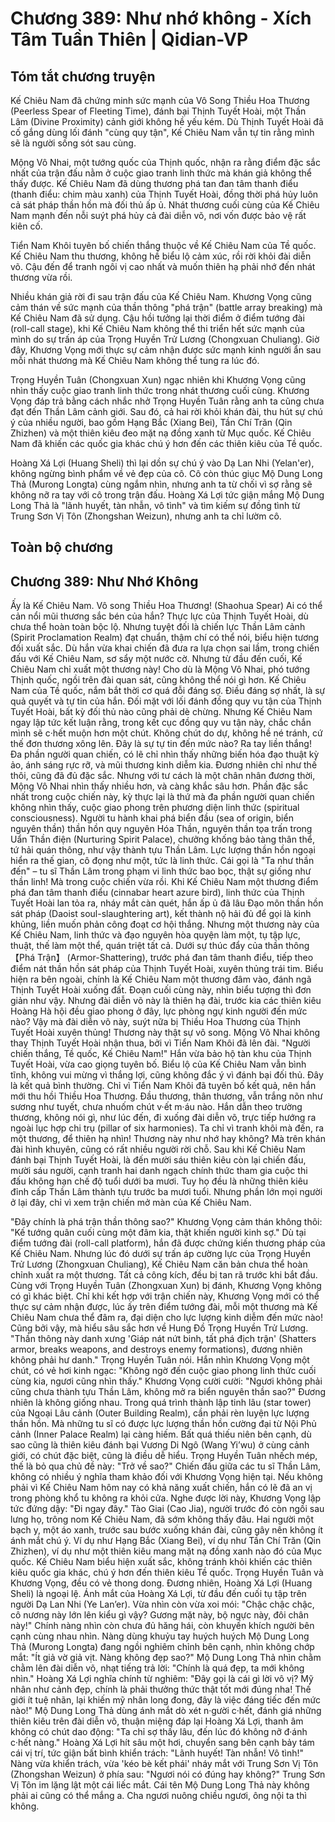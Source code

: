 # Chương 389: Như nhớ không - Xích Tâm Tuần Thiên | Qidian-VP

## Tóm tắt chương truyện

Kế Chiêu Nam đã chứng minh sức mạnh của Vô Song Thiều Hoa Thương (Peerless Spear of Fleeting Time), đánh bại Thịnh Tuyết Hoài, một Thần Lâm (Divine Proximity) cảnh giới không hề yếu kém. Dù Thịnh Tuyết Hoài đã cố gắng dùng lối đánh "cùng quy tận", Kế Chiêu Nam vẫn tự tin rằng mình sẽ là người sống sót sau cùng.

Mộng Vô Nhai, một tướng quốc của Thịnh quốc, nhận ra rằng điểm đặc sắc nhất của trận đấu nằm ở cuộc giao tranh linh thức mà khán giả không thể thấy được. Kế Chiêu Nam đã dùng thương phá tan đan tâm thanh điểu (thanh điểu: chim màu xanh) của Thịnh Tuyết Hoài, đồng thời phá hủy luôn cả sát pháp thần hồn mà đối thủ ấp ủ. Nhát thương cuối cùng của Kế Chiêu Nam mạnh đến nỗi suýt phá hủy cả đài diễn võ, nơi vốn được bảo vệ rất kiên cố.

Tiển Nam Khôi tuyên bố chiến thắng thuộc về Kế Chiêu Nam của Tề quốc. Kế Chiêu Nam thu thương, không hề biểu lộ cảm xúc, rồi rời khỏi đài diễn võ. Cậu đến để tranh ngôi vị cao nhất và muốn thiên hạ phải nhớ đến nhát thương vừa rồi.

Nhiều khán giả rời đi sau trận đấu của Kế Chiêu Nam. Khương Vọng cũng cảm thán về sức mạnh của thần thông "phá trận" (battle array breaking) mà Kế Chiêu Nam đã sử dụng. Cậu hồi tưởng lại thời điểm ở điểm tướng đài (roll-call stage), khi Kế Chiêu Nam không thể thi triển hết sức mạnh của mình do sự trấn áp của Trọng Huyền Trử Lương (Chongxuan Chuliang). Giờ đây, Khương Vọng mới thực sự cảm nhận được sức mạnh kinh người ẩn sau mỗi nhát thương mà Kế Chiêu Nam không thể tung ra lúc đó.

Trọng Huyền Tuân (Chongxuan Xun) ngạc nhiên khi Khương Vọng cũng nhìn thấy cuộc giao tranh linh thức trong nhát thương cuối cùng. Khương Vọng đáp trả bằng cách nhắc nhở Trọng Huyền Tuân rằng anh ta cũng chưa đạt đến Thần Lâm cảnh giới. Sau đó, cả hai rời khỏi khán đài, thu hút sự chú ý của nhiều người, bao gồm Hạng Bắc (Xiang Bei), Tần Chí Trăn (Qin Zhizhen) và một thiên kiêu đeo mặt nạ đồng xanh từ Mục quốc. Kế Chiêu Nam đã khiến các quốc gia khác chú ý hơn đến các thiên kiêu của Tề quốc.

Hoàng Xá Lợi (Huang Sheli) thì lại dồn sự chú ý vào Dạ Lan Nhi (Yelan'er), không ngừng bình phẩm về vẻ đẹp của cô. Cô còn thúc giục Mộ Dung Long Thả (Murong Longta) cùng ngắm nhìn, nhưng anh ta từ chối vì sợ rằng sẽ không nỡ ra tay với cô trong trận đấu. Hoàng Xá Lợi tức giận mắng Mộ Dung Long Thả là "lãnh huyết, tàn nhẫn, vô tình" và tìm kiếm sự đồng tình từ Trung Sơn Vị Tôn (Zhongshan Weizun), nhưng anh ta chỉ lườm cô.

## Toàn bộ chương

## Chương 389: Như Nhớ Không

Ấy là Kế Chiêu Nam.
Vô song Thiều Hoa Thương! (Shaohua Spear)
Ai có thể cản nổi mũi thương sắc bén của hắn?
Thực lực của Thịnh Tuyết Hoài, dù chưa thể hoàn toàn bộc lộ.
Nhưng tuyệt đối là chiến lực Thần Lâm cảnh (Spirit Proclamation Realm) đạt chuẩn, thậm chí có thể nói, biểu hiện tương đối xuất sắc.
Dù hắn vừa khai chiến đã đưa ra lựa chọn sai lầm, trong chiến đấu với Kế Chiêu Nam, sơ sẩy một nước cờ.
Nhưng từ đầu đến cuối, Kế Chiêu Nam chỉ xuất một thương này!
Cho dù là Mộng Vô Nhai, phó tướng Thịnh quốc, ngồi trên đài quan sát, cũng không thể nói gì hơn.
Kế Chiêu Nam của Tề quốc, nắm bắt thời cơ quá đỗi đáng sợ. Điều đáng sợ nhất, là sự quả quyết và tự tin của hắn.
Đối mặt với lối đánh đồng quy vu tận của Thịnh Tuyết Hoài, bất kỳ đối thủ nào cũng phải dè chừng.
Nhưng Kế Chiêu Nam ngay lập tức kết luận rằng, trong kết cục đồng quy vu tận này, chắc chắn mình sẽ c·hết muộn hơn một chút. Không chút do dự, không hề né tránh, cứ thế đơn thương xông lên.
Đây là sự tự tin đến mức nào?
Ra tay liền thắng!
Đa phần người quan chiến, có lẽ chỉ nhìn thấy những biến hóa đạo thuật kỳ ảo, ánh sáng rực rỡ, và mũi thương kinh diễm kia.
Đương nhiên chỉ như thế thôi, cũng đã đủ đặc sắc.
Nhưng với tư cách là một chân nhân đương thời, Mộng Vô Nhai nhìn thấy nhiều hơn, và càng khắc sâu hơn.
Phần đặc sắc nhất trong cuộc chiến này, kỳ thực lại là thứ mà đa phần người quan chiến không nhìn thấy, cuộc giao phong trên phương diện linh thức (spiritual consciousness).
Người tu hành khai phá biển đầu (sea of origin, biển nguyên thần) thần hồn quy nguyên Hóa Thần, nguyên thần tọa trấn trong Uẩn Thần điện (Nurturing Spirit Palace), chưởng khống bảo tàng thân thể, tứ hải quán thông, như vậy thành tựu Thần Lâm.
Lực lượng thần hồn ngoại hiển ra thế gian, cô đọng như một, tức là linh thức.
Cái gọi là "Ta như thần đến" – tu sĩ Thần Lâm trong phạm vi linh thức bao bọc, thật sự giống như thần linh!
Mà trong cuộc chiến vừa rồi.
Khi Kế Chiêu Nam một thương điểm phá đan tâm thanh điểu (cinnabar heart azure bird), linh thức của Thịnh Tuyết Hoài lan tỏa ra, nháy mắt càn quét, hắn ấp ủ đã lâu Đạo môn thần hồn sát pháp (Daoist soul-slaughtering art), kết thành nộ hải đủ để gọi là kinh khủng, liền muốn phản công đoạt cơ hội thắng.
Nhưng một thương này của Kế Chiêu Nam, linh thức và đạo nguyên hòa quyện làm một, tụ tập lực, thuật, thế làm một thể, quán triệt tất cả.
Dưới sự thúc đẩy của thần thông 【Phá Trận】 (Armor-Shattering), trước phá đan tâm thanh điểu, tiếp theo điểm nát thần hồn sát pháp của Thịnh Tuyết Hoài, xuyên thủng trái tim.
Biểu hiện ra bên ngoài, chính là Kế Chiêu Nam một thương đâm vào, đánh ngã Thịnh Tuyết Hoài xuống đất.
Đoạn cuối cùng này, nhìn biểu tượng thì đơn giản như vậy.
Nhưng đài diễn võ này là thiên hạ đài, trước kia các thiên kiêu Hoàng Hà hội đều giao phong ở đây, lực phòng ngự kinh người đến mức nào? Vậy mà đài diễn võ này, suýt nữa bị Thiều Hoa Thương của Thịnh Tuyết Hoài xuyên thủng!
Thương này thật sự vô song.
Mộng Vô Nhai không thay Thịnh Tuyết Hoài nhận thua, bởi vì Tiển Nam Khôi đã lên đài.
"Người chiến thắng, Tề quốc, Kế Chiêu Nam!"
Hắn vừa bảo hộ tàn khu của Thịnh Tuyết Hoài, vừa cao giọng tuyên bố.
Biểu lộ của Kế Chiêu Nam vẫn bình tĩnh, không vui mừng vì thắng lợi, cũng không đắc ý vì đánh bại đối thủ.
Đây là kết quả bình thường.
Chỉ vì Tiển Nam Khôi đã tuyên bố kết quả, nên hắn mới thu hồi Thiều Hoa Thương.
Đầu thương, thân thương, vẫn trắng nõn như sương như tuyết, chưa nhuốm chút v·ết m·áu nào.
Hắn dẫn theo trường thương, không nói gì, như lúc đến, đi xuống đài diễn võ, trực tiếp hướng ra ngoài lục hợp chi trụ (pillar of six harmonies).
Ta chỉ vì tranh khôi mà đến, ra một thương, để thiên hạ nhìn!
Thương này như nhớ hay không?
Mà trên khán đài hình khuyên, cũng có rất nhiều người rời chỗ.
Sau khi Kế Chiêu Nam đánh bại Thịnh Tuyết Hoài, là đến mười sáu thiên kiêu còn lại chiến đấu, mười sáu người, cạnh tranh hai danh ngạch chính thức tham gia cuộc thi đấu không hạn chế độ tuổi dưới ba mươi.
Tuy họ đều là những thiên kiêu đỉnh cấp Thần Lâm thành tựu trước ba mươi tuổi. Nhưng phần lớn mọi người ở lại đây, chỉ vì xem trận chiến mở màn của Kế Chiêu Nam.

"Đây chính là phá trận thần thông sao?" Khương Vọng cảm thán không thôi: "Kế tướng quân cuối cùng một đâm kia, thật khiến người kinh sợ."
Dù tại điểm tướng đài (roll-call platform), hắn đã được chứng kiến thương pháp của Kế Chiêu Nam.
Nhưng lúc đó dưới sự trấn áp cường lực của Trọng Huyền Trử Lương (Zhongxuan Chuliang), Kế Chiêu Nam căn bản chưa thể hoàn chỉnh xuất ra một thương. Tất cả công kích, đều bị tan rã trước khi bắt đầu. Cùng với Trọng Huyền Tuân (Zhongxuan Xun) bị đánh, Khương Vọng không có gì khác biệt.
Chỉ khi kết hợp với trận chiến này, Khương Vọng mới có thể thực sự cảm nhận được, lúc ấy trên điểm tướng đài, mỗi một thương mà Kế Chiêu Nam chưa thể đâm ra, đại diện cho lực lượng kinh diễm đến mức nào!
Cũng bởi vậy, mà hiểu sâu sắc hơn về Hung Đồ Trọng Huyền Trử Lương.
"Thần thông này danh xưng 'Giáp nát nứt binh, tất phá địch trận' (Shatters armor, breaks weapons, and destroys enemy formations), đương nhiên không phải hư danh." Trọng Huyền Tuân nói.
Hắn nhìn Khương Vọng một chút, có vẻ hơi kinh ngạc: "Không ngờ đến cuộc giao phong linh thức cuối cùng kia, ngươi cũng nhìn thấy."
Khương Vọng cười cười: "Ngươi không phải cũng chưa thành tựu Thần Lâm, không mở ra biển nguyên thần sao?"
Đương nhiên là không giống nhau.
Trong quá trình thành lập tinh lâu (star tower) của Ngoại Lâu cảnh (Outer Building Realm), cần phải rèn luyện lực lượng thần hồn. Mà những tu sĩ có được lực lượng thần hồn cường đại từ Nội Phủ cảnh (Inner Palace Realm) lại càng hiếm.
Bất quá thiếu niên bên cạnh, dù sao cũng là thiên kiêu đánh bại Vương Di Ngô (Wang Yi’wu) ở cùng cảnh giới, có chút đặc biệt, cũng là điều dễ hiểu.
Trọng Huyền Tuân nhếch mép, thế là bỏ qua chủ đề này: "Trở về sao?"
Chiến đấu giữa các tu sĩ Thần Lâm, không có nhiều ý nghĩa tham khảo đối với Khương Vọng hiện tại. Nếu không phải vì Kế Chiêu Nam hôm nay có khả năng xuất chiến, hắn có lẽ đã an vị trong phòng khổ tu không ra khỏi cửa.
Nghe được lời này, Khương Vọng lập tức đứng dậy: "Đi ngay đây."
Tào Giai (Cao Jia), người trước đó còn ngồi sau lưng họ, trông nom Kế Chiêu Nam, đã sớm không thấy đâu.
Hai người một bạch y, một áo xanh, trước sau bước xuống khán đài, cũng gây nên không ít ánh mắt chú ý.
Ví dụ như Hạng Bắc (Xiang Bei), ví dụ như Tần Chí Trăn (Qin Zhizhen), ví dụ như một thiên kiêu mang mặt nạ đồng xanh nào đó của Mục quốc.
Kế Chiêu Nam biểu hiện xuất sắc, không tránh khỏi khiến các thiên kiêu quốc gia khác, chú ý hơn đến thiên kiêu Tề quốc. Trọng Huyền Tuân và Khương Vọng, đều có vẻ thong dong.
Đương nhiên, Hoàng Xá Lợi (Huang Sheli) là ngoại lệ.
Ánh mắt của Hoàng Xá Lợi, từ đầu đến cuối tụ tập trên người Dạ Lan Nhi (Ye Lan’er).
Vừa nhìn còn vừa xoi mói: "Chậc chậc chậc, cô nương này lớn lên kiểu gì vậy? Gương mặt này, bộ ngực này, đôi chân này!"
Chính nàng nhìn còn chưa đủ hăng hái, còn khuyến khích người bên cạnh cùng nhau nhìn.
Nàng dùng khuỷu tay huých huých Mộ Dung Long Thả (Murong Longta) đang ngồi nghiêm chỉnh bên cạnh, nhìn không chớp mắt: "Ít giả vờ giả vịt. Nàng không đẹp sao?"
Mộ Dung Long Thả nhìn chằm chằm lên đài diễn võ, nhạt tiếng trả lời: "Chính là quá đẹp, ta mới không nhìn."
Hoàng Xá Lợi nghĩa chính từ nghiêm: "Đây gọi là cái gì lời vô vị? Mỹ nhân như cảnh đẹp, chính là phải thưởng thức thật tốt mới đúng nha! Thế giới ít tuệ nhãn, lại khiến mỹ nhân long đong, đây là việc đáng tiếc đến mức nào!"
Mộ Dung Long Thả dùng ánh mắt dò xét n·gười c·hết, đánh giá những thiên kiêu trên đài diễn võ, thuận miệng đáp lại Hoàng Xá Lợi, thanh âm không có chút dao động: "Ta chỉ sợ thấy lâu, đến lúc đó không nỡ đ·ánh c·hết nàng."
Hoàng Xá Lợi hít sâu một hơi, chuyển sang bên cạnh bảy tám cái vị trí, tức giận bất bình khiển trách: "Lãnh huyết! Tàn nhẫn! Vô tình!"
Nàng vừa khiển trách, vừa 'kéo bè kết phái' nháy mắt với Trung Sơn Vị Tôn (Zhongshan Weizun) ở phía sau: "Ngươi nói có đúng hay không?"
Trung Sơn Vị Tôn im lặng lật một cái liếc mắt.
Cái tên Mộ Dung Long Thả này không phải ai cũng có thể mắng a.
Cha ngươi nuông chiều ngươi, ông nội ta thì không.